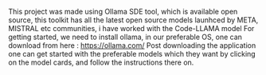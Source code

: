 This project was made using Ollama SDE tool, which is available open source, this toolkit has all the latest open source models launhced by META, MISTRAL etc communities, i have worked with the Code-LLAMA model
For getting started, we need to install ollama, in our preferable OS, one can download from here : https://ollama.com/
Post downloading the application one can get started with the preferable models which they want by clicking on the model cards, and follow the instructions there on.
